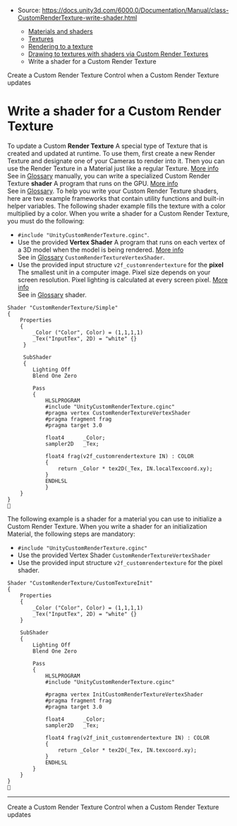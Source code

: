 * Source: https://docs.unity3d.com/6000.0/Documentation/Manual/class-CustomRenderTexture-write-shader.html

  * [Materials and shaders](https://docs.unity3d.com/6000.0/Documentation/Manual/materials-and-shaders.html)
  * [Textures](https://docs.unity3d.com/6000.0/Documentation/Manual/Textures-landing.html)
  * [Rendering to a texture](https://docs.unity3d.com/6000.0/Documentation/Manual/render-texture-landing.html)
  * [Drawing to textures with shaders via Custom Render Textures](https://docs.unity3d.com/6000.0/Documentation/Manual/class-CustomRenderTexture-landing.html)
  * Write a shader for a Custom Render Texture


[](https://docs.unity3d.com/6000.0/Documentation/Manual/class-CustomRenderTexture-create.html)
Create a Custom Render Texture
[](https://docs.unity3d.com/6000.0/Documentation/Manual/class-CustomRenderTexture-configure.html)
Control when a Custom Render Texture updates
# Write a shader for a Custom Render Texture
To update a Custom **Render Texture** A special type of Texture that is created and updated at runtime. To use them, first create a new Render Texture and designate one of your Cameras to render into it. Then you can use the Render Texture in a Material just like a regular Texture. [More info](https://docs.unity3d.com/6000.0/Documentation/Manual/class-RenderTexture.html)  
See in [Glossary](https://docs.unity3d.com/6000.0/Documentation/Manual/Glossary.html#RenderTexture) manually, you can write a specialized Custom Render Texture **shader** A program that runs on the GPU. [More info](https://docs.unity3d.com/6000.0/Documentation/Manual/Shaders.html)  
See in [Glossary](https://docs.unity3d.com/6000.0/Documentation/Manual/Glossary.html#Shader).
To help you write your Custom Render Texture shaders, here are two example frameworks that contain utility functions and built-in helper variables.
The following shader example fills the texture with a color multiplied by a color. When you write a shader for a Custom Render Texture, you must do the following:
  * `#include "UnityCustomRenderTexture.cginc"`.
  * Use the provided **Vertex Shader** A program that runs on each vertex of a 3D model when the model is being rendered. [More info](https://docs.unity3d.com/6000.0/Documentation/Manual/writing-shader-writing-shader-programs-hlsl.html)  
See in [Glossary](https://docs.unity3d.com/6000.0/Documentation/Manual/Glossary.html#vertexshader) `CustomRenderTextureVertexShader`.
  * Use the provided input structure `v2f_customrendertexture` for the **pixel** The smallest unit in a computer image. Pixel size depends on your screen resolution. Pixel lighting is calculated at every screen pixel. [More info](https://docs.unity3d.com/6000.0/Documentation/Manual/ShadowPerformance.html)  
See in [Glossary](https://docs.unity3d.com/6000.0/Documentation/Manual/Glossary.html#pixel) shader.

```
Shader "CustomRenderTexture/Simple"
{
    Properties
    {
        _Color ("Color", Color) = (1,1,1,1)
        _Tex("InputTex", 2D) = "white" {}
     }

     SubShader
     {
        Lighting Off
        Blend One Zero

        Pass
        {
            HLSLPROGRAM
            #include "UnityCustomRenderTexture.cginc"
            #pragma vertex CustomRenderTextureVertexShader
            #pragma fragment frag
            #pragma target 3.0

            float4      _Color;
            sampler2D   _Tex;

            float4 frag(v2f_customrendertexture IN) : COLOR
            {
                return _Color * tex2D(_Tex, IN.localTexcoord.xy);
            }
            ENDHLSL
            }
    }
}

```

The following example is a shader for a material you can use to initialize a Custom Render Texture. When you write a shader for an initialization Material, the following steps are mandatory:
  * `#include "UnityCustomRenderTexture.cginc"`
  * Use the provided Vertex Shader `CustomRenderTextureVertexShader`
  * Use the provided input structure `v2f_customrendertexture` for the pixel shader.

```
Shader "CustomRenderTexture/CustomTextureInit"
{
    Properties
    {
        _Color ("Color", Color) = (1,1,1,1)
        _Tex("InputTex", 2D) = "white" {}
    }

    SubShader
    {
        Lighting Off
        Blend One Zero

        Pass
        {
            HLSLPROGRAM
            #include "UnityCustomRenderTexture.cginc"

            #pragma vertex InitCustomRenderTextureVertexShader
            #pragma fragment frag
            #pragma target 3.0

            float4      _Color;
            sampler2D   _Tex;

            float4 frag(v2f_init_customrendertexture IN) : COLOR
            {
                return _Color * tex2D(_Tex, IN.texcoord.xy);
            }
            ENDHLSL
        }
    }
}

```

* * *
[](https://docs.unity3d.com/6000.0/Documentation/Manual/class-CustomRenderTexture-create.html)
Create a Custom Render Texture
[](https://docs.unity3d.com/6000.0/Documentation/Manual/class-CustomRenderTexture-configure.html)
Control when a Custom Render Texture updates

